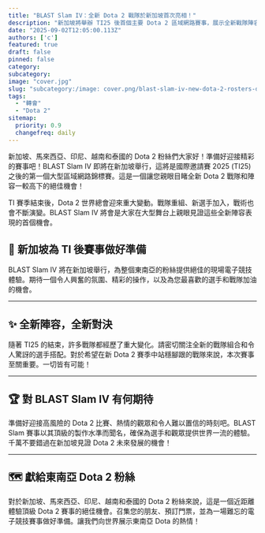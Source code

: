 ```yaml
---
title: "BLAST Slam IV：全新 Dota 2 戰隊於新加坡首次亮相！"
description: "新加坡將舉辦 TI25 後首個主要 Dota 2 區域網路賽事，展示全新戰隊陣容。"
date: "2025-09-02T12:05:00.113Z"
authors: ['c']
featured: true
draft: false
pinned: false
category:
subcategory:
image: "cover.jpg"
slug: "subcategory:/image: cover.png/blast-slam-iv-new-dota-2-rosters-debut-in-singapore"
tags:
  - "轉會"
  - "Dota 2"
sitemap:
  priority: 0.9
  changefreq: daily
---
```

新加坡、馬來西亞、印尼、越南和泰國的 Dota 2 粉絲們大家好！準備好迎接精彩的賽事吧！BLAST Slam IV 即將在新加坡舉行，這將是國際邀請賽 2025 (TI25) 之後的第一個大型區域網路錦標賽。這是一個讓您親眼目睹全新 Dota 2 戰隊和陣容一較高下的絕佳機會！

TI 賽季結束後，Dota 2 世界總會迎來重大變動。戰隊重組、新選手加入，戰術也會不斷演變。BLAST Slam IV 將會是大家在大型舞台上親眼見證這些全新陣容表現的首個機會。

## 📅 新加坡為 TI 後賽事做好準備

BLAST Slam IV 將在新加坡舉行，為整個東南亞的粉絲提供絕佳的現場電子競技體驗。期待一個令人興奮的氛圍、精彩的操作，以及為您最喜歡的選手和戰隊加油的機會。

---

## ✨ 全新陣容，全新對決

隨著 TI25 的結束，許多戰隊都經歷了重大變化。請密切關注全新的戰隊組合和令人驚訝的選手搭配。對於希望在新 Dota 2 賽季中站穩腳跟的戰隊來說，本次賽事至關重要。一切皆有可能！

---

## 🏆 對 BLAST Slam IV 有何期待

準備好迎接高風險的 Dota 2 比賽、熱情的觀眾和令人難以置信的時刻吧。BLAST Slam 賽事以其頂級的製作水準而聞名，確保為選手和觀眾提供世界一流的體驗。千萬不要錯過在新加坡見證 Dota 2 未來發展的機會！

---

## 🗺️ 獻給東南亞 Dota 2 粉絲

對於新加坡、馬來西亞、印尼、越南和泰國的 Dota 2 粉絲來說，這是一個近距離體驗頂級 Dota 2 賽事的絕佳機會。召集您的朋友、預訂門票，並為一場難忘的電子競技賽事做好準備。讓我們向世界展示東南亞 Dota 的熱情！